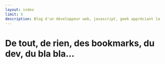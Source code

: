 ```yaml
---
layout: index
limit: 5
description: Blog d'un développeur web, javascript, geek appréciant la bonne cuisine. Auteur de Web Log Today générateur de blog statique en ruby.
---
```


# De tout, de rien, des bookmarks, du dev, du bla bla…
